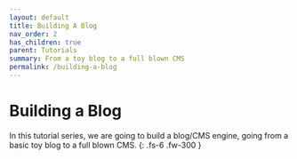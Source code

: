 ```yaml
---
layout: default
title: Building A Blog
nav_order: 2
has_children: true
parent: Tutorials
summary: From a toy blog to a full blown CMS
permalink: /building-a-blog
---
```


# Building a Blog

In this tutorial series, we are going to build a blog/CMS engine, going from a basic toy blog to a full blown CMS.
{: .fs-6 .fw-300 }
